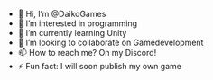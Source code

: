 - 👋 Hi, I’m @DaikoGames
- 👀 I’m interested in programming
- 🌱 I’m currently learning Unity
- 💞️ I’m looking to collaborate on Gamedevelopment
- 📫 How to reach me? On my Discord! 
- ⚡ Fun fact: I will soon publish my own game

<!---
DaikoGames/DaikoGames is a ✨ special ✨ repository because its `README.md` (this file) appears on your GitHub profile.
You can click the Preview link to take a look at your changes.
--->
